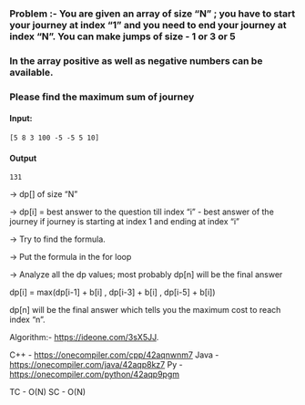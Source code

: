 ### Problem :- You are given an array of size “N” ; you have to start your journey at index “1” and you need to end your journey at index “N”. You can make jumps of size - 1 or 3 or 5 

### In the array positive as well as negative numbers can be available. 

### Please find the maximum sum of journey 

#### Input:
    [5 8 3 100 -5 -5 5 10] 

#### Output
    131 

-> dp[] of size “N” 

-> dp[i] = best answer to the question till index “i” - best answer of the journey if journey is starting at index 1 and ending at index “i”

-> Try to find the formula. 

-> Put the formula in the for loop 

-> Analyze all the dp values; most probably dp[n] will be the final answer 

dp[i] = max(dp[i-1] + b[i] , dp[i-3] + b[i] , dp[i-5] + b[i])

dp[n] will be the final answer which tells you the maximum cost to reach index “n”. 

Algorithm:- https://ideone.com/3sX5JJ.

C++ - https://onecompiler.com/cpp/42aqnwnm7
Java - https://onecompiler.com/java/42aqp8kz7
Py - https://onecompiler.com/python/42aqp9pgm

TC - O(N)
SC - O(N)	 

